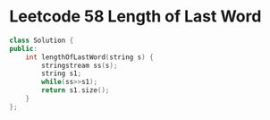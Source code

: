# Leetcode 58 Length of Last Word

```cpp
class Solution {
public:
    int lengthOfLastWord(string s) {
        stringstream ss(s);
        string s1;
        while(ss>>s1);
        return s1.size();
    }
};
```
